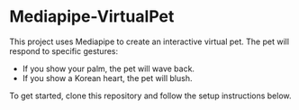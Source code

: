 # Mediapipe-VirtualPet

This project uses Mediapipe to create an interactive virtual pet. The pet will respond to specific gestures:
- If you show your palm, the pet will wave back.
- If you show a Korean heart, the pet will blush.

To get started, clone this repository and follow the setup instructions below.

